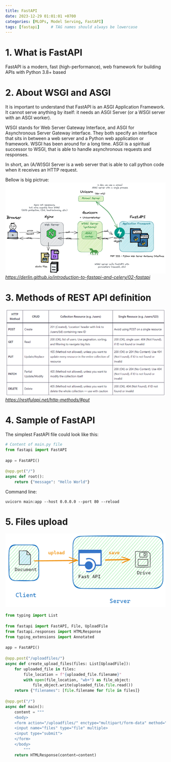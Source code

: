 ```yaml
---
title: FastAPI
date: 2023-12-29 01:01:01 +0700
categories: [MLOPs, Model Serving, FastAPI]
tags: [fastapi]     # TAG names should always be lowercase
---
```


# 1. What is FastAPI
FastAPI is a modern, fast (high-performance), web framework for building APIs with Python 3.8+ based

# 2. About WSGI and ASGI
It is important to understand that FastAPI is an ASGI Application Framework. It cannot serve anything by itself: it needs an ASGI Server (or a WSGI server with an ASGI worker).

WSGI stands for Web Server Gateway Interface, and ASGI for Asynchronous Server Gateway interface. They both specify an interface that sits in between a web server and a Python web application or framework. WSGI has been around for a long time. ASGI is a spiritual successor to WSGI, that is able to handle asynchronous requests and responses.

In short, an (A/W)SGI Server is a web server that is able to call python code when it receives an HTTP request.

Bellow is big pictrue:
![WSGI](/assets/2023-12-29-FastAPI/01-wsgi.png)
_https://derlin.github.io/introduction-to-fastapi-and-celery/02-fastapi_


# 3. Methods of REST API definition
![Methods of REST API definition](/assets/2023-12-29-FastAPI/rest-api-methods-definition.png)
_https://restfulapi.net/http-methods/#put_

# 4. Sample of FastAPI
The simplest FastAPI file could look like this:

```python
# Content of main.py file
from fastapi import FastAPI

app = FastAPI()

@app.get("/")
async def root():
    return {"message": "Hello World"}

```

Command line:
```shell
uvicorn main:app --host 0.0.0.0 --port 80 --reload
```

# 5. Files upload
![Files upload exampel](/assets/2023-12-29-FastAPI/file-architecture.png)
```python
from typing import List

from fastapi import FastAPI, File, UploadFile
from fastapi.responses import HTMLResponse
from typing_extensions import Annotated

app = FastAPI()

@app.post("/uploadfiles/")
async def create_upload_files(files: List[UploadFile]):
    for uploaded_file in files:
        file_location = f"{uploaded_file.filename}"
        with open(file_location, "wb+") as file_object:
            file_object.write(uploaded_file.file.read())
    return {"filenames": [file.filename for file in files]}

@app.get("/")
async def main():
    content = """
    <body>
    <form action="/uploadfiles/" enctype="multipart/form-data" method="post">
    <input name="files" type="file" multiple>
    <input type="submit">
    </form>
    </body>
        """
    return HTMLResponse(content=content)
```




